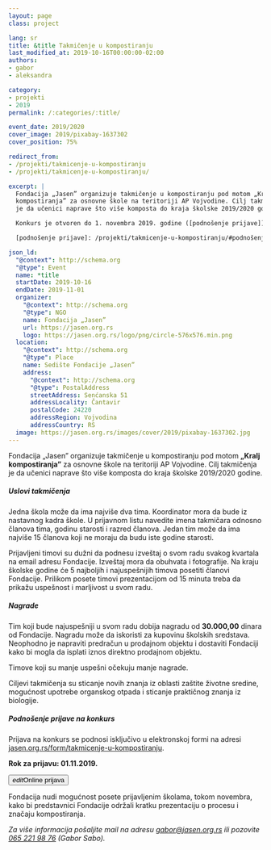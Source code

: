 ```yaml
---
layout: page
class: project

lang: sr
title: &title Takmičenje u kompostiranju
last_modified_at: 2019-10-16T00:00:00-02:00
authors:
- gabor
- aleksandra

category:
- projekti
- 2019
permalink: /:categories/:title/

event_date: 2019/2020
cover_image: 2019/pixabay-1637302
cover_position: 75%

redirect_from:
- /projekti/takmicenje-u-kompostiranju
- /projekti/takmicenje-u-kompostiranju/

excerpt: |
  Fondacija „Jasen” organizuje takmičenje u kompostiranju pod motom „Kralj
  kompostiranja” za osnovne škole na teritoriji AP Vojvodine. Cilj takmičenja
  je da učenici naprave što više komposta do kraja školske 2019/2020 godine.

  Konkurs je otvoren do 1. novembra 2019. godine ([podnošenje prijave]).

  [podnošenje prijave]: /projekti/takmicenje-u-kompostiranju/#podnošenje-prijave-na-konkurs

json_ld:
  "@context": http://schema.org
  "@type": Event
  name: *title
  startDate: 2019-10-16
  endDate: 2019-11-01
  organizer:
    "@context": http://schema.org
    "@type": NGO
    name: Fondacija „Jasen”
    url: https://jasen.org.rs
    logo: https://jasen.org.rs/logo/png/circle-576x576.min.png
  location:
    "@context": http://schema.org
    "@type": Place
    name: Sedište Fondacije „Jasen”
    address:
      "@context": http://schema.org
      "@type": PostalAddress
      streetAddress: Senćanska 51
      addressLocality: Čantavir
      postalCode: 24220
      addressRegion: Vojvodina
      addressCountry: RS
  image: https://jasen.org.rs/images/cover/2019/pixabay-1637302.jpg
---
```


Fondacija „Jasen” organizuje takmičenje u kompostiranju pod motom **„Kralj
kompostiranja”** za osnovne škole na teritoriji AP Vojvodine. Cilj takmičenja
je da učenici naprave što više komposta do kraja školske 2019/2020 godine.

##### Uslovi takmičenja

Jedna škola može da ima najviše dva tima. Koordinator mora da bude iz nastavnog
kadra škole. U prijavnom listu navedite imena takmičara odnosno članova tima,
godinu starosti i razred članova. Jedan tim može da ima najviše 15 članova koji
ne moraju da budu iste godine starosti.

Prijavljeni timovi su dužni da podnesu izveštaj o svom radu svakog kvartala na
email adresu Fondacije. Izveštaj mora da obuhvata i fotografije. Na kraju
školske godine će 5 najboljih i najuspešnijih timova posetiti članovi
Fondacije. Prilikom posete timovi prezentacijom od 15 minuta treba da prikažu
uspešnost i marljivost u svom radu.

##### Nagrade

Tim koji bude najuspešniji u svom radu dobija nagradu od **30.000,00** dinara
od Fondacije. Nagradu može da iskoristi za kupovinu školskih sredstava.
Neophodno je napraviti predračun u prodajnom objektu i dostaviti Fondaciji kako
bi mogla da isplati iznos direktno prodajnom objektu.

Timove koji su manje uspešni očekuju manje nagrade.

Ciljevi takmičenja su sticanje novih znanja iz oblasti zaštite životne sredine, mogućnost
upotrebe organskog otpada i sticanje praktičnog znanja iz biologije.

##### Podnošenje prijave na konkurs

Prijava na konkurs se podnosi isključivo u elektronskoj formi na adresi
[jasen.org.rs/form/takmicenje-u-kompostiranju].

**Rok za prijavu: 01.11.2019.**

<p class="buttons">
  <button class="btn disabled"><i class="material-icons left">edit</i>Online prijava</button>
</p>

Fondacija nudi mogućnost posete prijavljenim školama, tokom novembra, kako bi
predstavnici Fondacije održali kratku prezentaciju o procesu i značaju
kompostiranja.

_Za više informacija pošaljite mail na adresu [gabor@jasen.org.rs] ili pozovite
[065 221 98 76] (Gabor Sabo)._

[gabor@jasen.org.rs]: mailto:gabor@jasen.org.rs
[065 221 98 76]: tel:+381652219876
[jasen.org.rs/form/takmicenje-u-kompostiranju]: /form/takmicenje-u-kompostiranju
